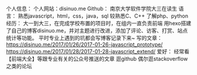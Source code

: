 
个人信息：
  个人网站：disinuo.me
  Github：
  南京大学软件学院大三在读生
语言：
  熟悉javascript，html，css，java，sql
  较熟悉C、C++
  了解php、python
经历：
  大一到大三，在完成学校布置的项目时，在组内一直负责前端
  用hexo搭建了自己的博客disinuo.me，并对主题进行改进，添加了评论、访客、打赏、站点统计等功能。
  平时专业上遇到的坑都会写博客记录下来~
写的文章：
 https://disinuo.me/2017/01/26/2017-01-26-javascript_prototype/
 https://disinuo.me/2017/01/28/2017-01-28-javascript_extend/
爱好：
经常看【前端大全】等跟专业有关的公众号推送的文章
逛github
偶尔逛stackoverflow之类的论坛
